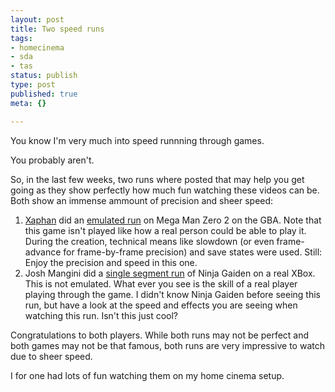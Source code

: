 ```yaml
---
layout: post
title: Two speed runs
tags:
- homecinema
- sda
- tas
status: publish
type: post
published: true
meta: {}

---
```

<p>You know I'm very much into speed runnning through games.</p>
<p>You probably aren't.</p>
<p>So, in the last few weeks, two runs where posted that may help you get going as they show perfectly how much fun watching these videos can be. Both show an immense ammount of precision and sheer speed:</p>
<ol>
    <li><a href="http://tasvideos.org/Players-126up.html">Xaphan</a> did an <a href="http://tasvideos.org/750M.html">emulated run</a> on Mega Man Zero 2 on the GBA. Note that this game isn't played like how a real person could be able to play it. During the creation, technical means like slowdown (or even frame-advance for frame-by-frame precision) and save states were used. Still: Enjoy the precision and speed in this one.</li>
    <li>Josh Mangini did a <a href="http://speeddemosarchive.com/NinjaGaidenBlack.html#SS">single segment run</a> of Ninja Gaiden on a real XBox. This is not emulated. What ever you see is the skill of a real player playing through the game. I didn't know Ninja Gaiden before seeing this run, but have a look at the speed and effects you are seeing when watching this run. Isn't this just cool?</li>
</ol>
<p>Congratulations to both players. While both runs may not be perfect and both games may not be that famous, both runs are very impressive to watch due to sheer speed.</p>
<p>I for one had lots of fun watching them on my home cinema setup.</p>
